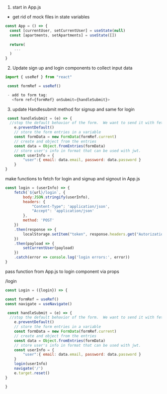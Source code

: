 1. start in App.js

- get rid of mock files in state variables 
```javascript
const App = () => {
  const [currentUser, setCurrentUser] = useState(null)
  const [apartments, setApartments] = useState([])
  
  return(
    ...
  )
}
```

2. Update sign up and login components to collect input data
```javascript
import { useRef } from "react"

 const formRef = useRef()

 - add to form tag: 
   <form ref={formRef} onSubmit={handleSubmit}>
```


3. update Handlesubmit method for signup and same for login
```javascript
 const handleSubmit = (e) => {
  //stop the default behavior of the form.  We want to send it with fetch.
    e.preventDefault()
    // store the form entries in a variable
    const formData = new FormData(formRef.current)
    // create and object from the entries
    const data = Object.fromEntries(formData)
    // store user's info in format that can be used with jwt.
    const userInfo = {
        "user":{ email: data.email, password: data.password }
    }
}
```

make functions to fetch for login and signup and signout in App.js
```javascript
const login = (userInfo) => {
    fetch(`${url}/login`, {
        body:JSON.stringify(userInfo),
        headers: {
            "Content-Type": 'application/json',
            "Accept": 'application/json'
        },
        method: 'POST'
    })
    .then(response => {
        localStorage.setItem("token", response.headers.get("Autorization"))
    })
    .then(payload => {
        setCurrentUser(payload)
    })
    .catch(error => console.log('login errors:', error))
}
```

pass function from App.js to login component via props

/login
```javascript
const Login = ({login}) => {

const formRef = useRef()
const navigate = useNavigate()

 const handleSubmit = (e) => {
  //stop the default behavior of the form.  We want to send it with fetch.
    e.preventDefault()
    // store the form entries in a variable
    const formData = new FormData(formRef.current)
    // create and object from the entries
    const data = Object.fromEntries(formData)
    // store user's info in format that can be used with jwt.
    const userInfo = {
        "user":{ email: data.email, password: data.password }
    }
    login(userInfo)
    navigate('/')
    e.target.reset()
}

}
```
